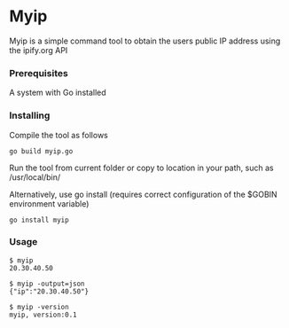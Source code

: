 # Myip

Myip is a simple command tool to obtain the users public IP address using the ipify.org API

### Prerequisites

A system with Go installed

### Installing

Compile the tool as follows

```
go build myip.go
```

Run the tool from current folder or copy to location in your path, such as /usr/local/bin/

Alternatively, use go install (requires correct configuration of the $GOBIN environment variable)

```
go install myip
```

### Usage
```
$ myip
20.30.40.50

$ myip -output=json
{"ip":"20.30.40.50"}

$ myip -version
myip, version:0.1
```